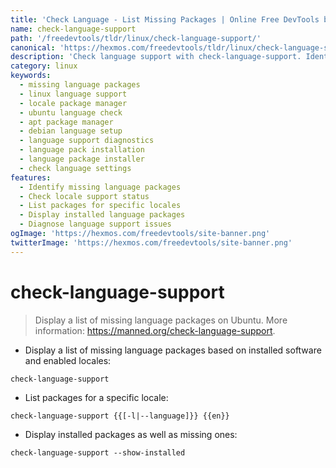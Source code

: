 ```yaml
---
title: 'Check Language - List Missing Packages | Online Free DevTools by Hexmos'
name: check-language-support
path: '/freedevtools/tldr/linux/check-language-support/'
canonical: 'https://hexmos.com/freedevtools/tldr/linux/check-language-support/'
description: 'Check language support with check-language-support. Identify missing language packages and locale support on Linux systems. Free online tool, no registration required.'
category: linux
keywords:
  - missing language packages
  - linux language support
  - locale package manager
  - ubuntu language check
  - apt package manager
  - debian language setup
  - language support diagnostics
  - language pack installation
  - language package installer
  - check language settings
features:
  - Identify missing language packages
  - Check locale support status
  - List packages for specific locales
  - Display installed language packages
  - Diagnose language support issues
ogImage: 'https://hexmos.com/freedevtools/site-banner.png'
twitterImage: 'https://hexmos.com/freedevtools/site-banner.png'
---
```


# check-language-support

> Display a list of missing language packages on Ubuntu.
> More information: <https://manned.org/check-language-support>.

- Display a list of missing language packages based on installed software and enabled locales:

`check-language-support`

- List packages for a specific locale:

`check-language-support {{[-l|--language]}} {{en}}`

- Display installed packages as well as missing ones:

`check-language-support --show-installed`
